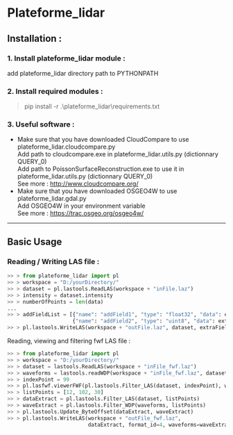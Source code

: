 # **Plateforme_lidar**

## Installation :
### 1. Install plateforme_lidar module :
add plateforme_lidar directory path to PYTHONPATH

### 2. Install required modules :
> pip install -r .\plateforme_lidar\requirements.txt

### 3. Useful software :
- Make sure that you have downloaded CloudCompare to use plateforme_lidar.cloudcompare.py<br>
Add path to cloudcompare.exe in plateforme_lidar.utils.py (dictionnary QUERY_0)<br>
Add path to PoissonSurfaceReconstruction.exe to use it in plateforme_lidar.utils.py (dictionnary QUERY_0)<br>
See more : http://www.cloudcompare.org/
- Make sure that you have downloaded OSGEO4W to use plateforme_lidar.gdal.py<br>
Add OSGEO4W in your environment variable<br>
See more : https://trac.osgeo.org/osgeo4w/

---

## Basic Usage
### Reading / Writing LAS file :

```python
>> > from plateforme_lidar import pl
>> > workspace = "D:/yourDirectory/"
>> > dataset = pl.lastools.ReadLAS(workspace + "inFile.laz")
>> > intensity = dataset.intensity
>> > numberOfPoints = len(data)
...
>> > addFieldList = [{"name": "addField1", "type": "float32", "data": extraField1},
                     {"name": "addField2", "type": "uint8", "data": extraField2}]
>> > pl.lastools.WriteLAS(workspace + "outFile.laz", dataset, extraFields=addFieldList)
```

Reading, viewing and filtering fwf LAS file :

```python
>> > from plateforme_lidar import pl
>> > workspace = "D:/yourDirectory/"
>> > dataset = lastools.ReadLAS(workspace + "inFile_fwf.laz")
>> > waveforms = lastools.readWDP(workspace + "inFile_fwf.laz", dataset)
>> > indexPoint = 99
>> > pl.lasfwf.viewerFWF(pl.lastools.Filter_LAS(dataset, indexPoint), waveforms[indexPoint])
>> > listPoints = [12, 102, 30]
>> > dataExtract = pl.lastools.Filter_LAS(dataset, listPoints)
>> > waveExtract = pl.lastools.Filter_WDP(waveforms, listPoints)
>> > pl.lastools.Update_ByteOffset(dataExtract, waveExtract)
>> > pl.lastools.WriteLAS(workspace + "outFile_fwf.laz",
                          dataExtract, format_id=4, waveforms=waveExtract)
```




